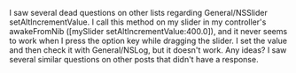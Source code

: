 

I saw several dead questions on other lists regarding General/NSSlider setAltIncrementValue. I call this method on my slider in my controller's awakeFromNib ([mySlider setAltIncrementValue:400.0]), and it never seems to work when I press the option key while dragging the slider. I set the value and then check it with General/NSLog, but it doesn't work. Any ideas?  I saw several similar questions on other posts that didn't have a response.